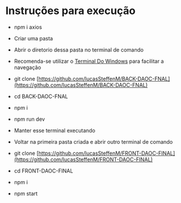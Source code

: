 # Instruções para execução

- npm i axios

- Criar uma pasta

- Abrir o diretorio dessa pasta no terminal de comando
- Recomenda-se utilizar o [Terminal Do Windows](https://apps.microsoft.com/store/detail/windows-terminal/9N0DX20HK701?hl=pt-br&gl=br) para facilitar a navegação

- git clone [https://github.com/lucasSteffenM/BACK-DAOC-FNAL](https://github.com/lucasSteffenM/BACK-DAOC-FNAL)

- cd BACK-DAOC-FNAL

- npm i

- npm run dev

- Manter esse terminal executando

- Voltar na primeira pasta criada e abrir outro terminal de comando

- git clone [https://github.com/lucasSteffenM/FRONT-DAOC-FINAL](https://github.com/lucasSteffenM/FRONT-DAOC-FINAL)

- cd FRONT-DAOC-FINAL

- npm i

- npm start
